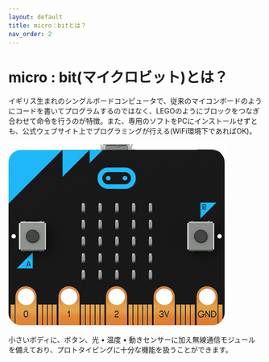 ```yaml
---
layout: default
title: micro：bitとは？
nav_order: 2
---
```


# micro : bit(マイクロビット)とは？

イギリス生まれのシングルボードコンピュータで、従来のマイコンボードのようにコードを書いてプログラムするのではなく、LEGOのようにブロックをつなぎ合わせて命令を行うのが特徴。また、専用のソフトをPCにインストールせずとも、公式ウェブサイト上でプログラミングが行える\(WiFi環境下であればOK\)。

<img src="./assets/microbit_body.png" alt="hi" class="inline"/>

小さいボディに、ボタン、光 • 温度 • 動きセンサーに加え無線通信モジュールを備えており、プロトタイピングに十分な機能を扱うことができます。
